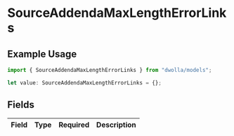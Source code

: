 # SourceAddendaMaxLengthErrorLinks

## Example Usage

```typescript
import { SourceAddendaMaxLengthErrorLinks } from "dwolla/models";

let value: SourceAddendaMaxLengthErrorLinks = {};
```

## Fields

| Field       | Type        | Required    | Description |
| ----------- | ----------- | ----------- | ----------- |